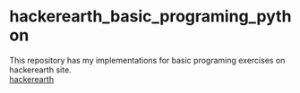 # hackerearth_basic_programing_python

This repository has my implementations for basic programing exercises on hackerearth site.<br/>
[hackerearth](https://www.hackerearth.com)
